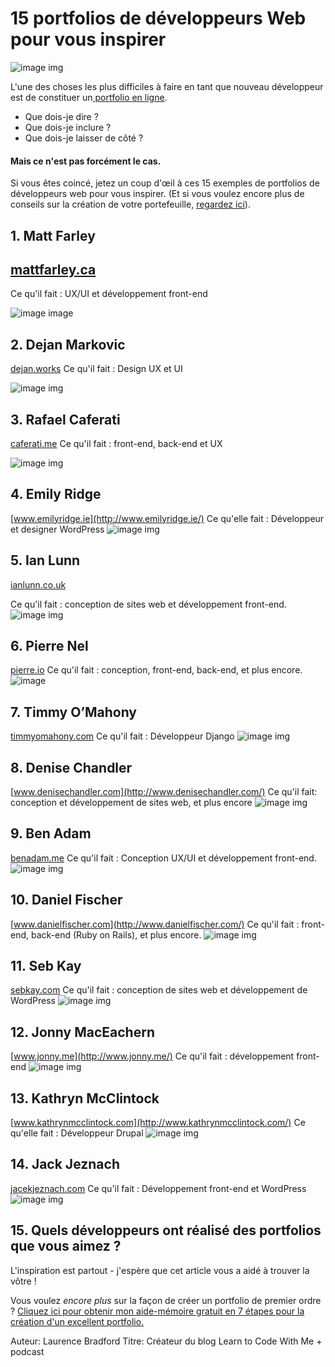 # 15 portfolios de développeurs Web pour vous inspirer

![image img](https://cdn-media-1.freecodecamp.org/images/1*FNvXAOU_leQ7E2Bjuc8gqw.png)

L'une des choses les plus difficiles à faire en tant que nouveau développeur est de constituer un[ portfolio en ligne](http://learntocodewith.me/posts/portfolio-tips/).

+ Que dois-je dire ?
+ Que dois-je inclure ?
+ Que dois-je laisser de côté ?

#### Mais ce n'est pas forcément le cas.

Si vous êtes coincé, jetez un coup d'œil à ces 15 exemples de portfolios de développeurs web pour vous inspirer. (Et si vous voulez encore plus de conseils sur la création de votre portefeuille, [regardez ici](https://portfoliodojo.com/)).

## 1. Matt Farley
## [mattfarley.ca](mattfarley.ca)
Ce qu'il fait : UX/UI et développement front-end

![image image](https://cdn-media-1.freecodecamp.org/images/1*FNvXAOU_leQ7E2Bjuc8gqw.png)

## 2. Dejan Markovic
[dejan.works](https://www.dejan.works/)
Ce qu'il fait : Design UX et UI

![image img](https://cdn-media-1.freecodecamp.org/images/1*SEObQ-TDZTtnO9iNrBROrw.png)

## 3. Rafael Caferati
[caferati.me](https://caferati.me/)
Ce qu'il fait : front-end, back-end et UX

![image img](https://cdn-media-1.freecodecamp.org/images/1*Pq5rzD2UaICcSAxPj6Ma8w.png)


## 4. Emily Ridge
[www.emilyridge.ie](http://www.emilyridge.ie/)
Ce qu'elle fait : Développeur et designer WordPress
![image img](https://cdn-media-1.freecodecamp.org/images/1*GoMSneKoUrIw0aGydsw9dg.png)

## 5. Ian Lunn
[ianlunn.co.uk](http://ianlunn.co.uk/)

Ce qu'il fait : conception de sites web et développement front-end.
![image img](https://cdn-media-1.freecodecamp.org/images/1*RO6pcQdVb7zWXrqOr82x7g.png)

## 6. Pierre Nel
[pierre.io](http://pierre.io/)
Ce qu'il fait : conception, front-end, back-end, et plus encore.
![image](https://cdn-media-1.freecodecamp.org/images/1*lHvZOpk9b6J35Y6qpDaBDQ.png)

## 7. Timmy O’Mahony
[timmyomahony.com](http://timmyomahony.com/)
Ce qu'il fait : Développeur Django 
![image img](https://cdn-media-1.freecodecamp.org/images/1*SGLo79qdNti7vhAtLjkDEg.png)

## 8. Denise Chandler
[www.denisechandler.com](http://www.denisechandler.com/)
Ce qu'il fait: conception et développement de sites web, et plus encore
![image img](https://cdn-media-1.freecodecamp.org/images/1*ymmhDOxPOxWxFCk6J2Dj4w.png)

## 9. Ben Adam
[benadam.me](http://benadam.me/)
Ce qu'il fait : Conception UX/UI et développement front-end.
![image img](https://cdn-media-1.freecodecamp.org/images/1*IpBwUTOIYlftPMk36jCUig.png)

## 10. Daniel Fischer
[www.danielfischer.com](http://www.danielfischer.com/)
Ce qu'il fait : front-end, back-end (Ruby on Rails), et plus encore.
![image img](https://cdn-media-1.freecodecamp.org/images/1*xgOID67Tmdq5F58b1gChNQ.png)

## 11. Seb Kay
[sebkay.com](http://sebkay.com/)
Ce qu'il fait : conception de sites web et développement de WordPress
![image img](https://cdn-media-1.freecodecamp.org/images/1*3mAXZs9B6YEcZJD-Z86AIg.png)

## 12. Jonny MacEachern
[www.jonny.me](http://www.jonny.me/)
Ce qu'il fait : développement front-end
![image img](https://cdn-media-1.freecodecamp.org/images/1*Aq7TXpuzXp8lTX0Dhxw_DQ.png)

## 13. Kathryn McClintock
[www.kathrynmcclintock.com](http://www.kathrynmcclintock.com/)
Ce qu'elle fait : Développeur Drupal
![image img](https://cdn-media-1.freecodecamp.org/images/1*G4hkoDtvBmzWX6sDFyKhmg.png)

## 14. Jack Jeznach
[jacekjeznach.com](http://jacekjeznach.com/)
Ce qu'il fait : Développement front-end et WordPress
![image img](https://cdn-media-1.freecodecamp.org/images/1*bIUXCGYsVTXyBndd4suLfA.png)

## 15. Quels développeurs ont réalisé des portfolios que vous aimez ?

L'inspiration est partout - j'espère que cet article vous a aidé à trouver la vôtre !

Vous voulez *encore plus* sur la façon de créer un portfolio de premier ordre ? [Cliquez ici pour obtenir mon aide-mémoire gratuit en 7 étapes pour la création d'un excellent portfolio.](https://portfoliodojo.com/)

Auteur: Laurence Bradford
Titre: Créateur du blog Learn to Code With Me + podcast









